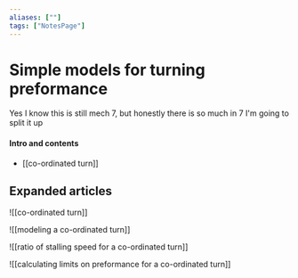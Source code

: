 ```yaml
---
aliases: [""]
tags: ["NotesPage"]
---
```


# Simple models for turning preformance
Yes I know this is still mech 7, but honestly there is so much in 7 I'm going to split it up
#### Intro and contents
- [[co-ordinated turn]]


## Expanded articles
![[co-ordinated turn]]

![[modeling a co-ordinated turn]]

![[ratio of stalling speed for a co-ordinated turn]]

![[calculating limits on preformance for a co-ordinated turn]]

